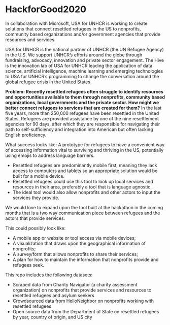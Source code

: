 # HackforGood2020

In collaboration with Microsoft, USA for UNHCR is working to create solutions that connect resettled refugees in the US to nonprofits, community based organizations and/or government agencies that provide resources and services. 

USA for UNHCR is the national partner of UNHCR (the UN Refugee Agency) in the U.S. We support UNHCR’s efforts around the globe through fundraising, advocacy, innovation and private sector engagement. The Hive is the innovation lab of USA for UNHCR leading the application of data science, artificial intelligence, machine learning and emerging technologies to USA for UNHCR’s programming to change the conversation around the global refugee crisis in the United States.

**Problem: Recently resettled refugees often struggle to identify resources and opportunities available to them through nonprofits, community based organizations, local governments and the private sector. How might we better connect refugees to services that are created for them?** In the last five years, more than 250,000 refugees have been resettled in the United States. Refugees are provided assistance by one of the nine resettlement agencies for 90 days, after which they are responsible for navigating their path to self-sufficiency and integration into American but often lacking English proficiency. 

What success looks like: A prototype for refugees to have a convenient way of accessing information vital to surviving and thriving in the US, potentially using emojis to address language barriers. 
* Resettled refugees are predominantly mobile first, meaning they lack access to computers and tablets so an appropriate solution would be built for a mobile device.
* Resettled refugees could use this tool to look up local services and resources in their area, preferably a tool that is language agnostic.
* The ideal tool would also allow nonprofits and other actors to input the services they provide.

We would love to expand upon the tool built at the hackathon in the coming months that is a two way communication piece between refugees and the actors that provide services. 

This could possibly look like: 
+ A mobile app or website or tool access via mobile devices;
+ A visualization that draws upon the geographical information of nonprofits;
+ A survey/form that allows nonprofits to share their services;
+ A plan for how to maintain the information that nonprofits provide and refugees seek.

This repo includes the following datasets:
* Scraped data from Charity Navigator (a charity assessment organization) on nonprofits that provide services and resources to resettled refugees and asylum seekers
* Crowdsourced data from HelloNeighbor on nonprofits working with resettled refugees
* Open source data from the Department of State on resettled refugees by year, country of origin, and US city



